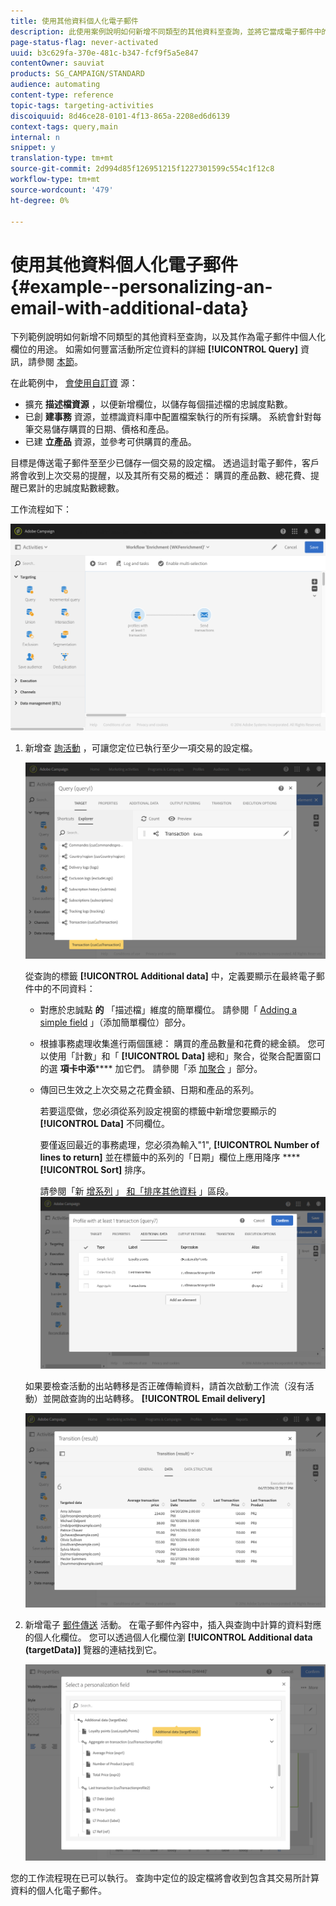 ```yaml
---
title: 使用其他資料個人化電子郵件
description: 此使用案例說明如何新增不同類型的其他資料至查詢，並將它當成電子郵件中的個人化欄位。
page-status-flag: never-activated
uuid: b3c629fa-370e-481c-b347-fcf9f5a5e847
contentOwner: sauviat
products: SG_CAMPAIGN/STANDARD
audience: automating
content-type: reference
topic-tags: targeting-activities
discoiquuid: 8d46ce28-0101-4f13-865a-2208ed6d6139
context-tags: query,main
internal: n
snippet: y
translation-type: tm+mt
source-git-commit: 2d994d85f126951215f1227301599c554c1f12c8
workflow-type: tm+mt
source-wordcount: '479'
ht-degree: 0%

---
```



# 使用其他資料個人化電子郵件 {#example--personalizing-an-email-with-additional-data}

下列範例說明如何新增不同類型的其他資料至查詢，以及其作為電子郵件中個人化欄位的用途。 如需如何豐富活動所定位資料的詳細 **[!UICONTROL Query]** 資訊，請參閱 [本節](../../automating/using/query.md#enriching-data)。

在此範例中， [會使用自訂資](../../developing/using/data-model-concepts.md) 源：

* 擴充 **描述檔資源** ，以便新增欄位，以儲存每個描述檔的忠誠度點數。
* 已創 **建事務** 資源，並標識資料庫中配置檔案執行的所有採購。 系統會針對每筆交易儲存購買的日期、價格和產品。
* 已建 **立產品** 資源，並參考可供購買的產品。

目標是傳送電子郵件至至少已儲存一個交易的設定檔。 透過這封電子郵件，客戶將會收到上次交易的提醒，以及其所有交易的概述： 購買的產品數、總花費、提醒已累計的忠誠度點數總數。

工作流程如下：

![](assets/enrichment_example1.png)

1. 新增查 [詢活動](../../automating/using/query.md) ，可讓您定位已執行至少一項交易的設定檔。

   ![](assets/enrichment_example2.png)

   從查詢的標籤 **[!UICONTROL Additional data]** 中，定義要顯示在最終電子郵件中的不同資料：

   * 對應於忠誠點 **的** 「描述檔」維度的簡單欄位。 請參閱「 [Adding a simple field](../../automating/using/query.md#adding-a-simple-field) 」（添加簡單欄位）部分。
   * 根據事務處理收集進行兩個匯總： 購買的產品數量和花費的總金額。 您可以使用「計數」和「 **[!UICONTROL Data]** 總和」聚合，從聚合配置窗口的選 **項卡中添****** 加它們。 請參閱「添 [加聚合](../../automating/using/query.md#adding-an-aggregate) 」部分。
   * 傳回已生效之上次交易之花費金額、日期和產品的系列。

      若要這麼做，您必須從系列設定視窗的標籤中新增您要顯示的 **[!UICONTROL Data]** 不同欄位。

      要僅返回最近的事務處理，您必須為輸入&quot;1&quot;, **[!UICONTROL Number of lines to return]** 並在標籤中的系列的「日期」欄位上應用降序 ******[!UICONTROL Sort]** 排序。

      請參閱「新 [增系列](../../automating/using/query.md#adding-a-collection) 」 [和「排序其他資料](../../automating/using/query.md#sorting-additional-data) 」區段。
   ![](assets/enrichment_example4.png)

   如果要檢查活動的出站轉移是否正確傳輸資料，請首次啟動工作流（沒有活動）並開啟查詢的出站轉移。 **[!UICONTROL Email delivery]**

   ![](assets/enrichment_example5.png)

1. 新增電子 [郵件傳送](../../automating/using/email-delivery.md) 活動。 在電子郵件內容中，插入與查詢中計算的資料對應的個人化欄位。 您可以透過個人化欄位瀏 **[!UICONTROL Additional data (targetData)]** 覽器的連結找到它。

   ![](assets/enrichment_example3.png)

您的工作流程現在已可以執行。 查詢中定位的設定檔將會收到包含其交易所計算資料的個人化電子郵件。
